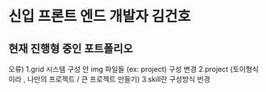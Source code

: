 # 신입 프론트 엔드 개발자 김건호
## 현재 진행형 중인 포트폴리오

오류)
1.grid 시스템 구성 안 img 파일들 (ex: project) 구성 변경
2.project (토이형식이라 , 나만의 프로젝트 / 큰 프로젝트 만들기)
3.skill란 구성방식 번경
